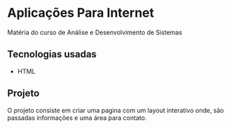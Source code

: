 # Aplicações Para Internet
Matéria do curso de Análise e Desenvolvimento de Sistemas

## Tecnologias usadas

- HTML

## Projeto

  O projeto consiste em criar uma pagina com um layout interativo onde, são passadas informações e uma área para contato.
